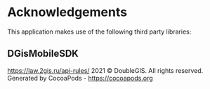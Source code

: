 # Acknowledgements
This application makes use of the following third party libraries:

## DGisMobileSDK

https://law.2gis.ru/api-rules/ 2021 © DoubleGIS. All rights reserved.
Generated by CocoaPods - https://cocoapods.org
